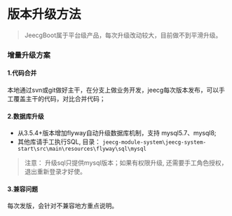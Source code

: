 # 版本升级方法

> JeecgBoot属于平台级产品，每次升级改动较大，目前做不到平滑升级。

### 增量升级方案
#### 1.代码合并
 本地通过svn或git做好主干，在分支上做业务开发，jeecg每次版本发布，可以手工覆盖主干的代码，对比合并代码；

#### 2.数据库升级
- 从3.5.4+版本增加flyway自动升级数据库机制，支持 mysql5.7、mysql8; 
- 其他库请手工执行SQL, 目录： `jeecg-module-system\jeecg-system-start\src\main\resources\flyway\sql\mysql`
> 注意： 升级sql只提供mysql版本；如果有权限升级, 还需要手工角色授权，退出重新登录才好使。

#### 3.兼容问题
 每次发版，会针对不兼容地方重点说明。